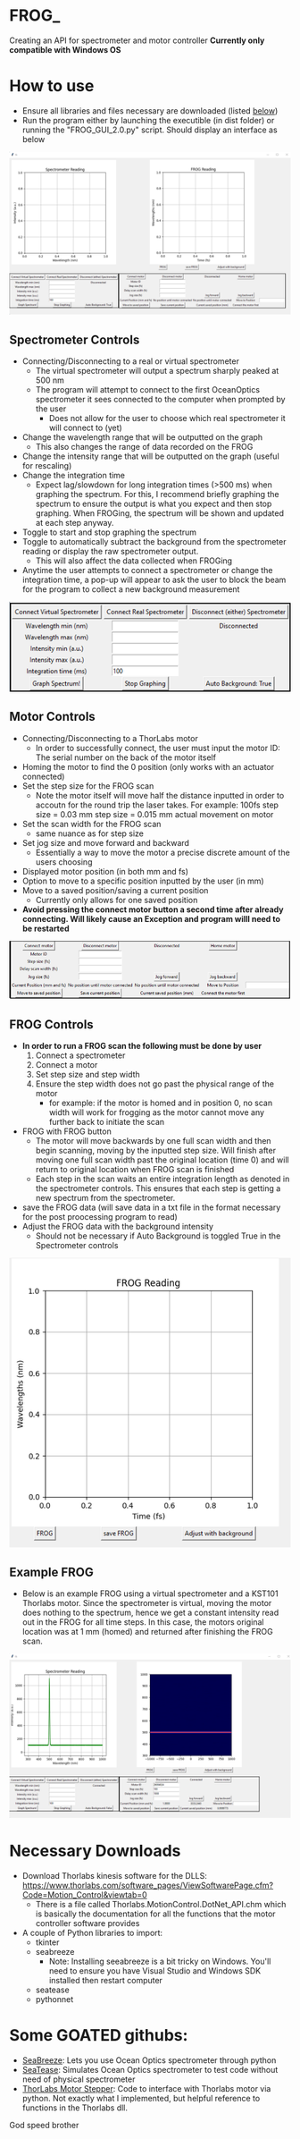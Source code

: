 # FROG_
Creating an API for spectrometer and motor controller
**Currently only compatible with Windows OS**

# How to use
* Ensure all libraries and files necessary are downloaded (listed [below](https://github.com/gsgolba/FROG_2.0/blob/main/README.md#necessary-downloads))
* Run the program either by launching the executible (in dist folder) or running the "FROG_GUI_2.0.py" script. Should display an interface as below

<img src="tutorial_photos/full_gui.png">

## Spectrometer Controls
* Connecting/Disconnecting to a real or virtual spectrometer
  * The virtual spectrometer will output a spectrum sharply peaked at 500 nm
  * The program will attempt to connect to the first OceanOptics spectrometer it sees connected to the computer when prompted by the user
    * Does not allow for the user to choose which real spectrometer it will connect to (yet)
* Change the wavelength range that will be outputted on the graph
  * This also changes the range of data recorded on the FROG
* Change the intensity range that will be outputted on the graph (useful for rescaling)
* Change the integration time
  * Expect lag/slowdown for long integration times (>500 ms) when graphing the spectrum. For this, I recommend briefly graphing the spectrum to ensure the output is what you expect and then stop graphing. When FROGing, the spectrum will be shown and updated at each step anyway.
* Toggle to start and stop graphing the spectrum
* Toggle to automatically subtract the background from the spectrometer reading or display the raw spectrometer output.
  * This will also affect the data collected when FROGing
* Anytime the user attempts to connect a spectrometer or change the integration time, a pop-up will appear to ask the user to block the beam for the program to collect a new background measurement

<img src="tutorial_photos/spec_controls.png">

## Motor Controls
* Connecting/Disconnecting to a ThorLabs motor
  * In order to successfully connect, the user must input the motor ID: The serial number on the back of the motor itself
* Homing the motor to find the 0 position (only works with an actuator connected)
* Set the step size for the FROG scan
  * Note the motor itself will move half the distance inputted in order to accoutn for the round trip the laser takes. For example: 100fs step size = 0.03 mm step size = 0.015 mm actual movement on motor
* Set the scan width for the FROG scan
  * same nuance as for step size
* Set jog size and move forward and backward
  * Essentially a way to move the motor a precise discrete amount of the users choosing
* Displayed motor position (in both mm and fs)
* Option to move to a specific position inputted by the user (in mm)
* Move to a saved position/saving a current position
  * Currently only allows for one saved position
* **Avoid pressing the connect motor button a second time after already connecting. Will likely cause an Exception and program willl need to be restarted**

<img src="tutorial_photos/motor_controls.png">

## FROG Controls
* **In order to run a FROG scan the following must be done by user**
  1. Connect a spectrometer
  2. Connect a motor
  3. Set step size and step width
  4. Ensure the step width does not go past the physical range of the motor
     * for example: if the motor is homed and in position 0, no scan width will work for frogging as the motor cannot move any further back to initiate the scan
* FROG with FROG button
  * The motor will move backwards by one full scan width and then begin scanning, moving by the inputted step size. Will finish after moving one full scan width past the original location (time 0) and will return to original location when FROG scan is finished
  * Each step in the scan waits an entire integration length as denoted in the spectrometer controls. This ensures that each step is getting a new spectrum from the spectrometer.
* save the FROG data (will save data in a txt file in the format necessary for the post proocessing program to read)
* Adjust the FROG data with the background intensity
  * Should not be necessary if Auto Background is toggled True in the Spectrometer controls

<img src="tutorial_photos/frog_controls.png">

## Example FROG
* Below is an example FROG using a virtual spectrometer and a KST101 Thorlabs motor. Since the spectrometer is virtual, moving the motor does nothing to the spectrum, hence we get a constant intensity read out in the FROG for all time steps. In this case, the motors original location was at 1 mm (homed) and returned after finishing the FROG scan.

<img src="tutorial_photos/example_frog.png">

# Necessary Downloads
* Download Thorlabs kinesis software for the DLLS: https://www.thorlabs.com/software_pages/ViewSoftwarePage.cfm?Code=Motion_Control&viewtab=0
  * There is a file called Thorlabs.MotionControl.DotNet_API.chm which is basically the documentation for all the functions that the motor controller software provides
* A couple of Python libraries to import:
  * tkinter
  * seabreeze
    * Note: Installing seeabreeze is a bit tricky on Windows. You'll need to ensure you have Visual Studio and Windows SDK installed then restart computer
  * seatease
  * pythonnet

# Some GOATED githubs:
* [SeaBreeze](https://github.com/ap--/python-seabreeze): Lets you use Ocean Optics spectrometer through python
* [SeaTease](https://github.com/jonathanvanschenck/python-seatease): Simulates Ocean Optics spectrometer to test code without need of physical spectrometer
* [ThorLabs Motor Stepper](https://github.com/rwalle/py_thorlabs_ctrl/blob/master/py_thorlabs_ctrl/kinesis/motor.py): Code to interface with Thorlabs motor via python. Not exactly what I implemented, but helpful reference to functions in the Thorlabs dll.

God speed brother
